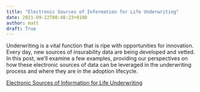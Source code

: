 ```yaml
---
title: "Electronic Sources of Information for Life Underwriting"
date: 2021-09-22T00:48:23+0100
author: matt
draft: True
---
```

Underwriting is a vital function that is ripe with opportunities for innovation. Every day, new sources of insurability data are being developed and vetted. In this post, we’ll examine a few examples, providing our perspectives on how these electronic sources of data can be leveraged in the underwriting process and where they are in the adoption lifecycle.  
 

[ Electronic Sources of Information for Life Underwriting ]( https://www.rgax.com/life-underwriting-hub/life-underwriting-electronic-sources )
